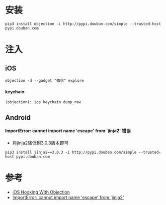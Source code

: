  # 安装
 ```
 pip3 install objection -i http://pypi.douban.com/simple --trusted-host pypi.douban.com
 ```
# 注入
## iOS
```
objection -d --gadget "微信" explore
```
#### keychain 
```
(objection): ios keychain dump_raw
```
## Android
#### ImportError: cannot import name 'escape' from 'jinja2' 错误
- 将jinja2降低到3.0.3版本即可
```
pip3 install jinja2==3.0.3 -i http://pypi.douban.com/simple --trusted-host pypi.douban.com
```
# 参考
- [iOS Hooking With Objection](https://book.hacktricks.xyz/mobile-apps-pentesting/ios-pentesting/ios-hooking-with-objection)
- [ImportError: cannot import name 'escape' from 'jinja2'](https://stackoverflow.com/questions/71718167/importerror-cannot-import-name-escape-from-jinja2)

